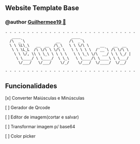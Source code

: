 ## Website Template Base
### @author [Guilhermee19 🔗](http://iamgui.dev)



```
- - - - - - - - - - - - - - - - - - - - - - - - - - - - - - 
   ____                       ____                       
  /\  _`\              __    /\  _`\                     
  \ \ \L\_\   __  __  /\_\   \ \ \/\ \     __    __  __  
   \ \ \L_L  /\ \/\ \ \/\ \   \ \ \ \ \  /'__`\ /\ \/\ \ 
    \ \ \/, \\ \ \_\ \ \ \ \   \ \ \_\ \/\  __/ \ \ \_/ |
     \ \____/ \ \____/  \ \_\   \ \____/\ \____\ \ \___/ 
      \/___/   \/___/    \/_/    \/___/  \/____/  \/__/  

- - - - - - - - - - - - - - - - - - - - - - - - - - - - - -
```

## Funcionalidades
[x] Converter Maiúsculas e Minúsculas

[ ] Gerador de Qrcode

[ ] Editor de imagem(cortar e salvar)

[ ] Transformar imagem p/ base64

[ ] Color picker

